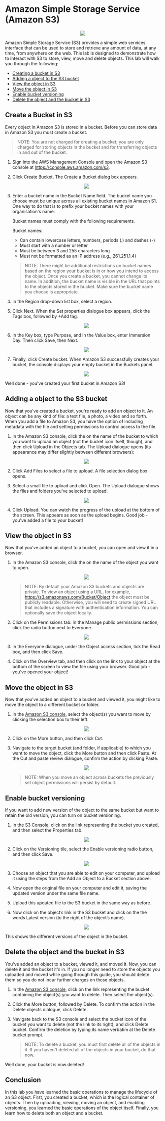 # Amazon Simple Storage Service (Amazon S3)

<p align="center"><img src='./images/logo.png'/></p>

Amazon Simple Storage Service (S3) provides a simple web services interface that can be used to store and retrieve any 
amount of data, at any time, from anywhere on the web. This lab is designed to demonstrate how to interact with S3 to 
store, view, move and delete objects. This lab will walk you through the following:

* [Creating a bucket in S3](#create-a-bucket-in-s3)
* [Adding a object to the S3 bucket](#adding-a-object-to-the-s3-bucket)
* [View the object in S3](#view-the-object-in-s3)
* [Move the object in S3](#move-the-object-in-s3)
* [Enable bucket versioning](#enable-bucket-versioning)
* [Delete the object and the bucket in S3](#delete-the-object-and-the-bucket-in-s3)

## Create a Bucket in S3

Every object in Amazon S3 is stored in a bucket. Before you can store data in Amazon S3 you must create a bucket.

> NOTE: You are not charged for creating a bucket; you are only charged for storing objects in the bucket and for 
transferring objects in and out of the bucket. 

1. Sign into the AWS Management Console and open the Amazon S3 console at https://console.aws.amazon.com/s3.
1. Click Create Bucket. The Create a Bucket dialog box appears.
    
    <p align="center"><img src='./images/create-bucket.png'/></p>
    
1. Enter a bucket name in the Bucket Name field. The bucket name you choose must be unique across all existing 
bucket names in Amazon S1. One way to do that is to prefix your bucket names with your organisation's name.  

    Bucket names must comply with the following requirements.
     
    Bucket names: 
    * Can contain lowercase letters, numbers, periods (.) and dashes (-)
    * Must start with a number or letter
    * Must be between 3 and 255 characters long
    * Must not be formatted as an IP address (e.g., 261.251.1.4) 
    
    > NOTE: There might be additional restrictions on bucket names based on the region your bucket is in or how you 
    intend to access the object. Once you create a bucket, you cannot change its name. In addition, the bucket name is 
    visible in the URL that points to the objects stored in the bucket. Make sure the bucket name you choose is 
    appropriate.
    
1. In the Region drop-down list box, select a region.
1. Click Next. When the Set properties dialogue box appears, click the Tags box, followed by +Add tag.
    <p align="center"><img src='./images/create-bucket-name-and-region.png'/></p>
1. In the Key box, type Purpose, and in the Value box, enter Immersion Day. Then click Save, then Next.

    <p align="center"><img src='./images/create-bucket-tags.png'/></p>

1. Finally, click Create bucket. When Amazon S3 successfully creates your bucket, the console displays your empty bucket 
in the Buckets panel.

    <p align="center"><img src='./images/create-bucket-done.png'/></p>

Well done - you've created your first bucket in Amazon S3!

## Adding a object to the S3 bucket

Now that you've created a bucket, you're ready to add an object to it. An object can be any kind of file: a text file, 
a photo, a video and so forth. When you add a file to Amazon S3, you have the option of including metadata with the file 
and setting permissions to control access to the file.

1. In the Amazon S3 console, click the on the name of the bucket to which you want to upload an object (not the bucket 
icon itself, though), and then click Upload in the Objects tab. The Upload dialogue opens (its appearance may differ 
slightly between different browsers):

    <p align="center"><img src='./images/upload.png'/></p>

1. Click Add Files to select a file to upload. A file selection dialog box opens. 
1. Select a small file to upload and click Open. The Upload dialogue shows the files and folders you've selected to upload.

    <p align="center"><img src='./images/upload-select-files.png'/></p> 

1. Click Upload. You can watch the progress of the upload at the bottom of the screen. This appears as soon as the upload 
begins.
Good job - you've added a file to your bucket!

## View the object in S3

Now that you've added an object to a bucket, you can open and view it in a browser.
1. In the Amazon S3 console, click the on the name of the object you want to open. 
    
    <p align="center"><img src='./images/object-overview.png'/></p>

    > NOTE: By default your Amazon S3 buckets and objects are private. To view an object using a URL, for example, 
    https://s3.amazonaws.com/Bucket/Object the object must be publicly readable. Otherwise, you will need to create signed 
    URL that includes a signature with authentication information. You can optionally save the object locally.
 
1. Click on the Permissions tab. In the Manage public permissions section, click the radio button next to Everyone.

    <p align="center"><img src='./images/object-permission.png'/></p>

1. In the Everyone dialogue, under the Object access section, tick the Read box, and then click Save. 
1. Click on the Overview tab, and then click on the link to your object at the bottom of the screen to view the file 
using your browser.
Good job - you've opened your object!

## Move the object in S3

Now that you've added an object to a bucket and viewed it, you might like to move the object to a different bucket or 
folder. 
1. In the [Amazon S3 console](https://console.aws.amazon.com/s3), select the object(s) you want to move by clicking the 
selection box to their left.

    <p align="center"><img src='./images/browser.png'/></p>
     
1. Click on the More button, and then click Cut.
1. Navigate to the target bucket (and folder, if applicable) to which you want to move the object, click the More button 
and then click Paste. At the Cut and paste review dialogue, confirm the action by clicking Paste.
    
    <p align="center"><img src='./images/paste.png'/></p>

    > NOTE: When you move an object across buckets the previously set object permissions will persist by default.

## Enable bucket versioning

If you want to add new version of the object to the same bucket but want to retain the old version, you can turn on 
bucket versioning.
1. In the S3 Console, click on the link representing the bucket you created, and then select the Properties tab.

    <p align="center"><img src='./images/properties.png'/></p>
    
1. Click on the Versioning tile, select the Enable versioning radio button, and then click Save.

    <p align="center"><img src='./images/versioning.png'/></p>
    
1. Choose an object that you are able to edit on your computer, and upload it using the steps from the Add an Object to 
a Bucket section above.
1. Now open the original file on your computer and edit it, saving the updated version under the same file name.
1. Upload this updated file to the S3 bucket in the same way as before.
1. Now click on the object’s link in the S3 bucket and click on the the words Latest version (to the right of the 
object’s name).

    <p align="center"><img src='./images/diff.png'/></p>
    
This shows the different versions of the object in the bucket.

## Delete the object and the bucket in S3

You’ve added an object to a bucket, viewed it, and moved it. Now, you can delete it and the bucket it's in.
If you no longer need to store the objects you uploaded and moved while going through this guide, you should delete them 
so you do not incur further charges on those objects.
1. In the [Amazon S3 console](https://console.aws.amazon.com/s3), click on the link representing the bucket containing 
the object(s) you want to delete. Then select the object(s).
1. Click the More button, followed by Delete. To confirm the action in the Delete objects dialogue, click Delete.
1. Navigate back to the S3 console and select the bucket icon of the bucket you want to delete (not the link to its 
right), and click Delete bucket. Confirm the deletion by typing its name verbatim at the Delete bucket prompt.

    > NOTE: To delete a bucket, you must first delete all of the objects in it. If you haven't deleted all of the objects 
    in your bucket, do that now.

Well done, your bucket is now deleted!

## Conclusion
In this lab you have learned the basic operations to manage the lifecycle of an S3 object. First, you created a bucket, 
which is the logical container of objects. Then by uploading, viewing, moving an object, and enabling versioning, you 
learned the basic operations of the object itself. Finally, you learn how to delete both an object and a bucket.
